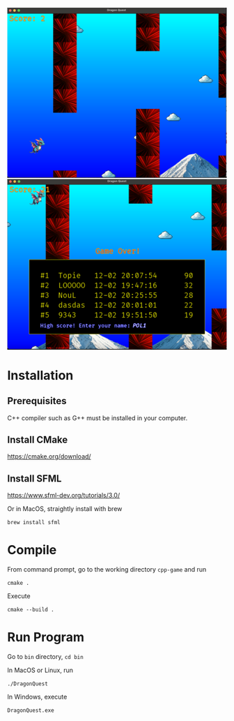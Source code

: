 ![alt text](DragonQuest.png "Dragon Quest")
![alt text](DQ-GameOver.png "Dragon Quest")
# Installation
## Prerequisites
C++ compiler such as G++ must be installed in your computer.
## Install CMake
https://cmake.org/download/
## Install SFML
https://www.sfml-dev.org/tutorials/3.0/

Or in MacOS, straightly install with brew
```
brew install sfml
```

# Compile
From command prompt, go to the working directory `cpp-game` and run
```
cmake .
```

Execute
```
cmake --build .
```

# Run Program
Go to `bin` directory, `cd bin`

In MacOS or Linux, run
```
./DragonQuest
```

In Windows, execute
```
DragonQuest.exe
```